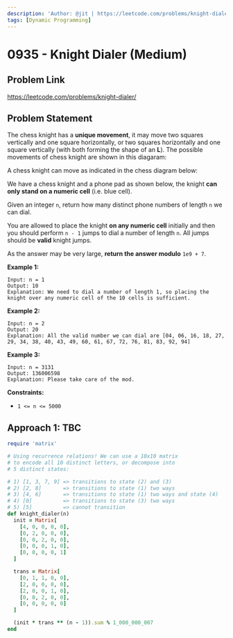```yaml
---
description: 'Author: @jit | https://leetcode.com/problems/knight-dialer/'
tags: [Dynamic Programming]
---
```


# 0935 - Knight Dialer (Medium)

## Problem Link

https://leetcode.com/problems/knight-dialer/

## Problem Statement

The chess knight has a **unique movement**, it may move two squares vertically and one square horizontally, or two squares horizontally and one square vertically (with both forming the shape of an **L**). The possible movements of chess knight are shown in this diagaram:

A chess knight can move as indicated in the chess diagram below:

We have a chess knight and a phone pad as shown below, the knight **can only stand on a numeric cell** (i.e. blue cell).

Given an integer `n`, return how many distinct phone numbers of length `n` we can dial.

You are allowed to place the knight **on any numeric cell** initially and then you should perform `n - 1` jumps to dial a number of length `n`. All jumps should be **valid** knight jumps.

As the answer may be very large, **return the answer modulo** `1e9 + 7`.

**Example 1:**

```
Input: n = 1
Output: 10
Explanation: We need to dial a number of length 1, so placing the knight over any numeric cell of the 10 cells is sufficient.
```

**Example 2:**

```
Input: n = 2
Output: 20
Explanation: All the valid number we can dial are [04, 06, 16, 18, 27, 29, 34, 38, 40, 43, 49, 60, 61, 67, 72, 76, 81, 83, 92, 94]
```

**Example 3:**

```
Input: n = 3131
Output: 136006598
Explanation: Please take care of the mod.
```

**Constraints:**

- `1 <= n <= 5000`

## Approach 1: TBC

<Tabs>
<TabItem value="ruby" label="Ruby">
<SolutionAuthor name="@jit"/>

```ruby
require 'matrix'

# Using recurrence relations! We can use a 10x10 matrix
# to encode all 10 distinct letters, or decompose into
# 5 distinct states:

# 1) [1, 3, 7, 9] => transitions to state (2) and (3)
# 2) [2, 8]       => transitions to state (1) two ways
# 3) [4, 6]       => transitions to state (1) two ways and state (4)
# 4) [0]          => transitions to state (3) two ways
# 5) [5]          => cannot transition
def knight_dialer(n)
  init = Matrix[
    [4, 0, 0, 0, 0],
    [0, 2, 0, 0, 0],
    [0, 0, 2, 0, 0],
    [0, 0, 0, 1, 0],
    [0, 0, 0, 0, 1]
  ]

  trans = Matrix[
    [0, 1, 1, 0, 0],
    [2, 0, 0, 0, 0],
    [2, 0, 0, 1, 0],
    [0, 0, 2, 0, 0],
    [0, 0, 0, 0, 0]
  ]

  (init * trans ** (n - 1)).sum % 1_000_000_007
end
```

</TabItem>
</Tabs>

